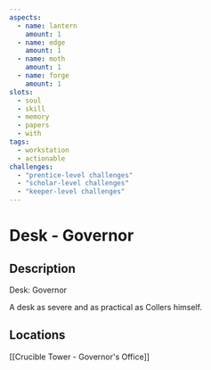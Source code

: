```yaml
---
aspects: 
  - name: lantern
    amount: 1
  - name: edge
    amount: 1
  - name: moth
    amount: 1
  - name: forge
    amount: 1
slots:
  - soul
  - skill
  - memory
  - papers
  - with
tags:
  - workstation
  - actionable
challenges:
  - "prentice-level challenges"
  - "scholar-level challenges"
  - "keeper-level challenges"
---
```


# Desk - Governor

## Description
Desk: Governor

A desk as severe and as practical as Collers himself.
## Locations
[[Crucible Tower - Governor's Office]]